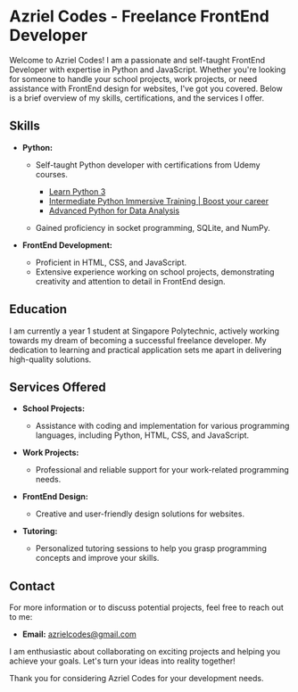 # Azriel Codes - Freelance FrontEnd Developer

Welcome to Azriel Codes! I am a passionate and self-taught FrontEnd Developer with expertise in Python and JavaScript. Whether you're looking for someone to handle your school projects, work projects, or need assistance with FrontEnd design for websites, I've got you covered. Below is a brief overview of my skills, certifications, and the services I offer.

## Skills

- **Python:**
  - Self-taught Python developer with certifications from Udemy courses.
    - [Learn Python 3](https://www.codecademy.com/learn/learn-python-3)
    - [Intermediate Python Immersive Training | Boost your career](https://www.udemy.com/course/the-intermediate-python-training-boost-your-python-skills/)
    - [Advanced Python for Data Analysis](https://www.udemy.com/course/advanced-python-for-data-analysis/)

  - Gained proficiency in socket programming, SQLite, and NumPy.

- **FrontEnd Development:**
  - Proficient in HTML, CSS, and JavaScript.
  - Extensive experience working on school projects, demonstrating creativity and attention to detail in FrontEnd design.

## Education

I am currently a year 1 student at Singapore Polytechnic, actively working towards my dream of becoming a successful freelance developer. My dedication to learning and practical application sets me apart in delivering high-quality solutions.

## Services Offered

- **School Projects:**
  - Assistance with coding and implementation for various programming languages, including Python, HTML, CSS, and JavaScript.

- **Work Projects:**
  - Professional and reliable support for your work-related programming needs.

- **FrontEnd Design:**
  - Creative and user-friendly design solutions for websites.

- **Tutoring:**
  - Personalized tutoring sessions to help you grasp programming concepts and improve your skills.

## Contact

For more information or to discuss potential projects, feel free to reach out to me:

- **Email:** [azrielcodes@gmail.com](mailto:azrielcodes@gmail.com)

I am enthusiastic about collaborating on exciting projects and helping you achieve your goals. Let's turn your ideas into reality together!

Thank you for considering Azriel Codes for your development needs.
